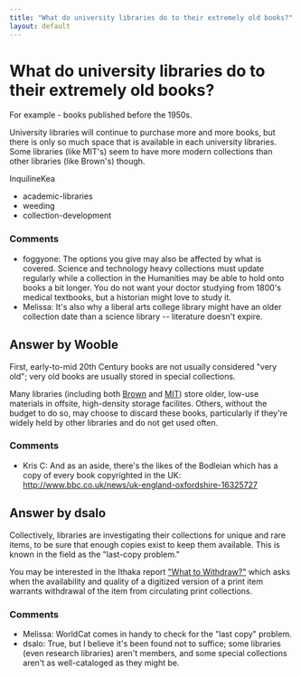 ```yaml
---
title: "What do university libraries do to their extremely old books?"
layout: default
---
```

What do university libraries do to their extremely old books?
=====================
For example - books published before the 1950s.

University libraries will continue to purchase more and more books, but
there is only so much space that is available in each university
libraries. Some libraries (like MIT's) seem to have more modern
collections than other libraries (like Brown's) though.

InquilineKea

<ul class="tags"><li class="tag">academic-libraries</li><li class="tag">weeding</li><li class="tag">collection-development</li></ul>

### Comments ###
* foggyone: The options you give may also be affected by what is covered. Science
and technology heavy collections must update regularly while a
collection in the Humanities may be able to hold onto books a bit
longer. You do not want your doctor studying from 1800's medical
textbooks, but a historian might love to study it.
* Melissa: It's also why a liberal arts college library might have an older
collection date than a science library -- literature doesn't expire.


Answer by Wooble
----------------
First, early-to-mid 20th Century books are not usually considered "very
old"; very old books are usually stored in special collections.

Many libraries (including both
[Brown](http://library.brown.edu/about/annex/) and
[MIT](http://libraries.mit.edu/lsa/index.html)) store older, low-use
materials in offsite, high-density storage facilites. Others, without
the budget to do so, may choose to discard these books, particularly if
they're widely held by other libraries and do not get used often.

### Comments ###
* Kris C: And as an aside, there's the likes of the Bodleian which has a copy of
every book copyrighted in the UK:
http://www.bbc.co.uk/news/uk-england-oxfordshire-16325727

Answer by dsalo
----------------
Collectively, libraries are investigating their collections for unique
and rare items, to be sure that enough copies exist to keep them
available. This is known in the field as the "last-copy problem."

You may be interested in the Ithaka report ["What to
Withdraw?"](http://www.sr.ithaka.org/research-publications/what-withdraw-print-collections-management-wake-digitization "What to Withdraw?")
which asks when the availability and quality of a digitized version of a
print item warrants withdrawal of the item from circulating print
collections.

### Comments ###
* Melissa: WorldCat comes in handy to check for the "last copy" problem.
* dsalo: True, but I believe it's been found not to suffice; some libraries (even
research libraries) aren't members, and some special collections aren't
as well-cataloged as they might be.

